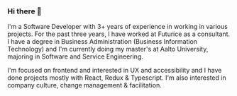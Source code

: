 ### Hi there 👋

I'm a Software Developer with 3+ years of experience in working in various projects. For the past three years, I have worked at Futurice as a consultant. I have a degree in Business Administration (Business Information Technology) and I'm currently doing my master's at Aalto University, majoring in Software and Service Engineering.

I'm focused on frontend and interested in UX and accessibility and I have done projects mostly with React, Redux & Typescript. I'm also interested in company culture, change management & facilitation. 

<!--
**hyotylainensusanna/hyotylainensusanna** is a ✨ _special_ ✨ repository because its `README.md` (this file) appears on your GitHub profile.

Here are some ideas to get you started:

- 🔭 I’m currently working on ...
- 🌱 I’m currently learning ...
- 👯 I’m looking to collaborate on ...
- 🤔 I’m looking for help with ...
- 💬 Ask me about ...
- 📫 How to reach me: ...
- 😄 Pronouns: ...
- ⚡ Fun fact: ...
-->
